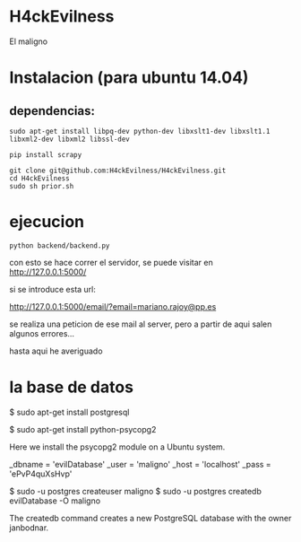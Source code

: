 # H4ckEvilness

El maligno


# Instalacion (para ubuntu 14.04)

## dependencias:

    sudo apt-get install libpq-dev python-dev libxslt1-dev libxslt1.1 libxml2-dev libxml2 libssl-dev

    pip install scrapy 

    git clone git@github.com:H4ckEvilness/H4ckEvilness.git
    cd H4ckEvilness
    sudo sh prior.sh

# ejecucion

    python backend/backend.py

con esto se hace correr el servidor, se puede visitar en http://127.0.0.1:5000/

si se introduce esta url:

http://127.0.0.1:5000/email/?email=mariano.rajoy@pp.es

se realiza una peticion de ese mail al server, pero a partir de aqui salen algunos errores...

hasta aqui he averiguado

# la base de datos

$ sudo apt-get install postgresql

$ sudo apt-get install python-psycopg2

Here we install the psycopg2 module on a Ubuntu system.

_dbname = 'evilDatabase'
_user = 'maligno'
_host = 'localhost'
_pass = 'ePvP4quXsHvp'

$ sudo -u postgres createuser maligno
$ sudo -u postgres createdb evilDatabase -O maligno

The createdb command creates a new PostgreSQL database with the owner janbodnar. 